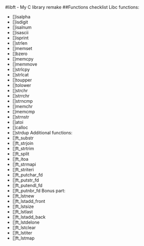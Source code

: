#libft - My C library remake
##Functions checklist
Libc functions:
- []isalpha
- []isdigit
- []isalnum
- []isascii
- []isprint
- []strlen
- []memset
- []bzero
- []memcpy
- []memmove
- []strlcpy
- []strlcat
- []toupper
- []tolower
- []strchr
- []strrchr
- []strncmp
- []memchr
- []memcmp
- []strnstr
- []atoi
- []calloc
- []strdup
Additional functions:
- []ft_substr
- []ft_strjoin
- []ft_strtrim
- []ft_split
- []ft_itoa
- []ft_strmapi
- []ft_striteri
- []ft_putchar_fd
- []ft_putstr_fd
- []ft_putendl_fd
- []ft_putnbr_fd
Bonus part:
- []ft_lstnew
- []ft_lstadd_front
- []ft_lstsize
- []ft_lstlast
- []ft_lstadd_back
- []ft_lstdelone
- []ft_lstclear
- []ft_lstiter
- []ft_lstmap
